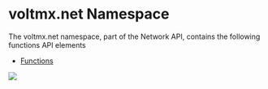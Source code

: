                             

voltmx.net Namespace
==================

The voltmx.net namespace, part of the Network API, contains the following functions API elements

*   [Functions](voltmx.net_functions.md)

![](resources/prettify/onload.png)
